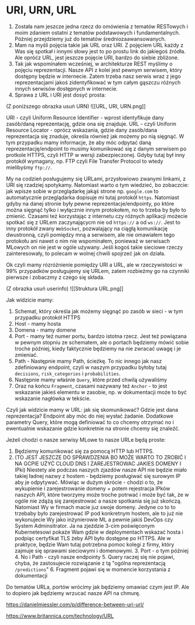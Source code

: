 # URI, URN, URL

1. Została nam jeszcze jedna rzecz do omówienia z tematów RESTowych i moim zdaniem ostatni z tematów podstawowych i fundamentalnych. Później przejdziemy już do tematów średniozaawansowanych.
2. Mam na myśli pojęcia takie jak URL oraz URI. Z pojęciem URL każdy z Was się spotkał i innymi słowy jest to po prostu link do jakiegoś źródła. Ale opróćz URL, jest jeszcze pojęcie URI, bardzo do siebie zbliżone. 
3. Tak jak wspominałem wcześniej, w architekturze REST myślimy o pojęciu reprezentacji. Nasze API z kolei jest pewnym serwisem, który dostępny będzie w internecie. Zatem trzeba nasz serwis wraz z jego reprezentacjami jakoś zidentyfikować w tym całym gąszczu różnych innych serwisów dostępnych w internecie. 
4. Sprawa z URL i URI jest dosyć prosta:

(Z poniższego obrazka usuń URN)
![[URL, URI, URN.png]]

URI - czyli Uniform Resource Identifier - wprost identyfikuje dany zasób/daną reprezentację, gdzie ona się znajduje. 
URL - czyli Uniform Resource Locator - oprócz wskazania, gdzie dany zasób/dana reprezentacja się znaduje, określa również jak możemy po nią sięgnąć. W tym przypadku mamy informacje, że aby móc odpytać daną reprezentację/endpoint to musimy komunikować się z danym serwisem po protkole HTTPS, czyli HTTP w wersji zabezpieczonej. Gdyby tutaj był inny protokół wymagany, np. FTP czyli File Transfer Protocol to wtedy mielibyśmy `ftp://`.

My na codzień posługujemy się URLami, przysłowiowo zwanymi linkami, z URI się rzadziej spotykamy. Natomiast warto o tym wiedzieć, bo zobaczcie: jak wpisze sobie w przeglądarkę jakąś strone np. `google.com` to automatycznie przeglądarka dopisuje mi tutaj protokół `https`. Natomiast gdyby na danej stronie były pewne reprezentacje/endpointy, po które można sięgnąć tylko i wyłącznie innym protokołem, no to trzeba by było to zmienić. Czasami też korzystając z internetu czy różnych aplikacji możecie spotkać się z URLem zaczynającycm nie od `https://` a od `ws://`. Jest to inny protokół zwany `WebSocket`, pozwalający na ciągłą komunikację dwustronną, czyli pomiędzy mną a serwisem, ale nie omawiałem tego protokołu ani nawet o nim nie wspominałem, ponieważ w serwisach MLowych on nie jest w ogóle używany.  Jeśli kogoś takie sieciowe rzeczy zainteresowały, to polecam w wolnej chwili spojrzeć jak on działa.

Ok czyli mamy rózróżnienie pomiędzy URI a URL, ale w rzeczywistości w 99% przypadków posługujemy się URLem, zatem rozbieżmy go na czynniki pierwsze i zobaczmy z czego się składa.

(Z obrazka usuń userinfo)
![[Struktura URL.png]]

Jak widzicie mamy:
1. Schemat, który określa jak możemy sięgnąć po zasób w sieci - w tym przypadku protokół HTTPS
2. Host - mamy hosta
3. Domena - mamy domene
4. Port - mamy też numer portu, bardzo istotna rzecz. Jest też powiązana w pewnym stopniu ze schematem, ale o portach będziemy mówić sobie troche później, kiedy faktycznie będziemy na nie zwracać uwagę i je zmieniać.
5. Path - Następnie mamy Path, ścieżkę. To nic innego jak nasz zdefiniowany endpoint, czyli w naszym przypadku byłoby tutaj `decisions`, `risk_categories` i `probabilities`.
6. Następnie mamy właśnie `Query`, które przed chwilą używaliśmy
7. Oraz na końcu `Fragment`, czasami nazywany też `Anchor` - to jest wskazanie jakieś elementu w zasobie, np. w dokumentacji może to być wskazanie nagłówka w tekście. 

Czyli jak widzicie mamy w URL: jak się skomunikować? Gdzie jest dana reprezentacja? Endpoint aby móc do niej wysłać żadanie. Dodatkowe parametry Query, które mogą definiować to co chcemy otrzymać no i ewentualnie wskazanie gdzie konkretnie na stronie chcemy się znaleźć.

Jeżeli chodzi o nasze serwisy MLowe to nasze URLe będą proste:
1. Będziemy komunikować się za pomocą HTTP lub HTTPS.
2. (TO JEST JESZCZE DO SPRAWDZENIA BO MOŻE WARTO TO ZROBIĆ I NA GCPIE UŻYĆ CLOUD DNS I ZAREJESTROWAC JAKIES DOMENY I IPki) Niestety ale podczas naszych zjazdów nasze API nie będzie miało takiej ładnej nazwy z hostem - będziemy posługiwać się surowym IP aby je odpytywać. Mówiąc w dużym skrócie - chodzi o to, że wykupienie i zarejestrowanie domeny + potem rejestracja IPków naszych API, które tworzymy może troche potrwać  i może być tak, że w ogóle nie zdążą się zarejestrować a nasze spotkania się już skończą. 
   Natomiast Wy w firmach macie juz swoje domeny. Jedyne co to to trzebaby było zarejestrować IP pod konkretnym hostem, ale to już nie wykonujecie Wy jako inżynierowie ML a pewnie jakiś DevOps czy System Adminsitrator. Ja na zjeździe 3-cim poświęconym Kubernetesowi pokaże Wam gdzie w deploymentach wskazać hosta i podpiąc certyfikat TLS żeby API było dostępne po HTTPS. Ale w praktyce, będzie Wam tutaj potrzebna pomoc kolegi z firmy, który zajmuje się sprawami sieciowymi i domenowymi.
   3. Port - o tym później
   4. No i Path - czyli nasze endpointy
   5. Query raczej się nie pojawi, chyba, że zastosujecie rozwiązanie z tą "ogólna reprezentacją `/predictions`"
   6. Fragment pojawi się w momencie korzystania z dokumentacji

Do tematów URLa, portów wrócimy jak będziemy omawiać czym jest IP. Ale to dopiero jak będziemy wrzucać nasze API na chmurę.

https://danielmiessler.com/p/difference-between-uri-url/

https://www.britannica.com/technology/URL